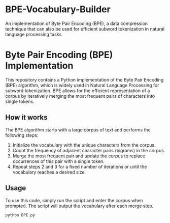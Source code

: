 # BPE-Vocabulary-Builder
An implementation of Byte Pair Encoding (BPE), a data compression technique that can also be used for efficient subword tokenization in natural language processing tasks
# Byte Pair Encoding (BPE) Implementation

This repository contains a Python implementation of the Byte Pair Encoding (BPE) algorithm, which is widely used in Natural Language Processing for subword tokenization. BPE allows for the efficient representation of a corpus by iteratively merging the most frequent pairs of characters into single tokens.

## How it works

The BPE algorithm starts with a large corpus of text and performs the following steps:

1. Initialize the vocabulary with the unique characters from the corpus.
2. Count the frequency of adjacent character pairs (bigrams) in the corpus.
3. Merge the most frequent pair and update the corpus to replace occurrences of this pair with a single token.
4. Repeat steps 2 and 3 for a fixed number of iterations or until the vocabulary reaches a desired size.

## Usage

To use this code, simply run the script and enter the corpus when prompted. The script will output the vocabulary after each merge step.

```python
python BPE.py
